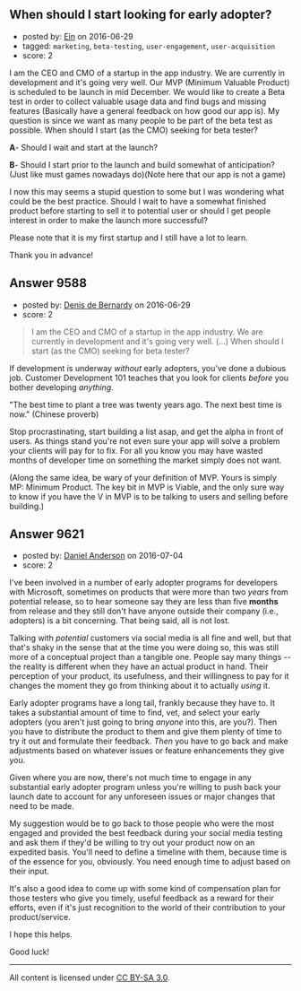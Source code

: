 ## When should I start looking for early adopter?

- posted by: [Ein](https://stackexchange.com/users/8349405/ein) on 2016-06-29
- tagged: `marketing`, `beta-testing`, `user-engagement`, `user-acquisition`
- score: 2

I am the CEO and CMO of a startup in the app industry. We are currently in development and it's going very well. Our MVP (Minimum Valuable Product) is scheduled to be launch in mid December. We would like to create a Beta test in order to collect valuable usage data and find bugs and missing features (Basically have a general feedback on how good our app is). 
My question is since we want as many people to be part of the beta test as possible. When should I start (as the CMO) seeking for beta tester? 

**A**- Should I wait and start at the launch? 

**B**- Should I start prior to the launch and build somewhat of anticipation? (Just like must games nowadays do)(Note here that our app is not a game)

I now this may seems a stupid question to some but I was wondering what could be the best practice. Should I wait to have a somewhat finished product before starting to sell it to potential user or should I get people interest in order to make the launch more successful?

Please note that it is my first startup and I still have a lot to learn.

Thank you in advance!
 


## Answer 9588

- posted by: [Denis de Bernardy](https://stackexchange.com/users/182468/denis-de-bernardy) on 2016-06-29
- score: 2

> I am the CEO and CMO of a startup in the app industry. We are currently in development and it's going very well. (...) When should I start (as the CMO) seeking for beta tester?

If development is underway _without_ early adopters, you've done a dubious job. Customer Development 101 teaches that you look for clients _before_ you bother developing _anything_.

"The best time to plant a tree was twenty years ago. The next best time is now." (Chinese proverb)

Stop procrastinating, start building a list asap, and get the alpha in front of users. As things stand you're not even sure your app will solve a problem your clients will pay for to fix. For all you know you may have wasted months of developer time on something the market simply does not want.

(Along the same idea, be wary of your definition of MVP. Yours is simply MP: Minimum Product. The key bit in MVP is Viable, and the only sure way to know if you have the V in MVP is to be talking to users and selling before building.)


## Answer 9621

- posted by: [Daniel Anderson](https://stackexchange.com/users/8398759/daniel-anderson) on 2016-07-04
- score: 2

I've been involved in a number of early adopter programs for developers with Microsoft, sometimes on products that were more than two *years* from potential release, so to hear someone say they are less than five **months** from release and they still don't have anyone outside their company (i.e., adopters) is a bit concerning.  That being said, all is not lost.

Talking with *potential* customers via social media is all fine and well, but that that's shaky in the sense that at the time you were doing so, this was still more of a conceptual project than a tangible one.  People say many things -- the reality is different when they have an actual product in hand.  Their perception of your product, its usefulness, and their willingness to pay for it changes the moment they go from thinking about it to actually *using* it.

Early adopter programs have a long tail, frankly because they have to.  It takes a substantial amount of time to find, vet, and select your early adopters (you aren't just going to bring *anyone* into this, are you?).  Then you have to distribute the product to them and give them plenty of time to try it out and formulate their feedback.  *Then* you have to go back and make adjustments based on whatever issues or feature enhancements they give you.

Given where you are now, there's not much time to engage in any substantial early adopter program unless you're willing to push back your launch date to account for any unforeseen issues or major changes that need to be made.

My suggestion would be to go back to those people who were the most engaged and provided the best feedback during your social media testing and ask them if they'd be willing to try out your product now on an expedited basis.  You'll need to define a timeline with them, because time is of the essence for you, obviously.  You need enough time to adjust based on their input.

It's also a good idea to come up with some kind of compensation plan for those testers who give you timely, useful feedback as a reward for their efforts, even if it's just recognition to the world of their contribution to your product/service.

I hope this helps.

Good luck!



---

All content is licensed under [CC BY-SA 3.0](https://creativecommons.org/licenses/by-sa/3.0/).
